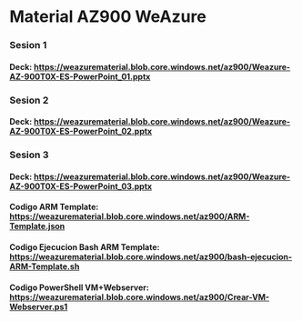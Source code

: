 # Material AZ900 WeAzure

### Sesion 1 

#### Deck: https://weazurematerial.blob.core.windows.net/az900/Weazure-AZ-900T0X-ES-PowerPoint_01.pptx

### Sesion 2 

#### Deck: https://weazurematerial.blob.core.windows.net/az900/Weazure-AZ-900T0X-ES-PowerPoint_02.pptx

### Sesion 3 

#### Deck: https://weazurematerial.blob.core.windows.net/az900/Weazure-AZ-900T0X-ES-PowerPoint_03.pptx 

#### Codigo ARM Template: https://weazurematerial.blob.core.windows.net/az900/ARM-Template.json
      
#### Codigo Ejecucion Bash ARM Template: https://weazurematerial.blob.core.windows.net/az900/bash-ejecucion-ARM-Template.sh
      
#### Codigo PowerShell VM+Webserver: https://weazurematerial.blob.core.windows.net/az900/Crear-VM-Webserver.ps1
